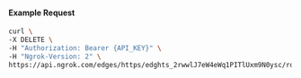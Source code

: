 <!-- Code generated for API Clients. DO NOT EDIT. -->

#### Example Request

```bash
curl \
-X DELETE \
-H "Authorization: Bearer {API_KEY}" \
-H "Ngrok-Version: 2" \
https://api.ngrok.com/edges/https/edghts_2rwwlJ7eW4eWq1PITlUxm9N0ysc/routes/edghtsrt_2rwwlIXwl0VXBrg5k7egYYkzFdd/compression
```
